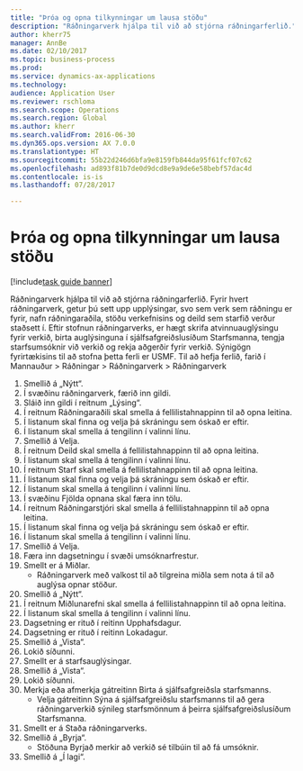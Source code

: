 ```yaml
--- 
title: "Þróa og opna tilkynningar um lausa stöðu"
description: "Ráðningarverk hjálpa til við að stjórna ráðningarferlið."
author: kherr75
manager: AnnBe
ms.date: 02/10/2017
ms.topic: business-process
ms.prod: 
ms.service: dynamics-ax-applications
ms.technology: 
audience: Application User
ms.reviewer: rschloma
ms.search.scope: Operations
ms.search.region: Global
ms.author: kherr
ms.search.validFrom: 2016-06-30
ms.dyn365.ops.version: AX 7.0.0
ms.translationtype: HT
ms.sourcegitcommit: 55b22d246d6bfa9e8159fb844da95f61fcf07c62
ms.openlocfilehash: ad893f81b7de0d9dcd8e9a9de6e58bebf57dac4d
ms.contentlocale: is-is
ms.lasthandoff: 07/28/2017

---
```

# <a name="develop-and-open-a-job-requisition"></a>Þróa og opna tilkynningar um lausa stöðu

[!include[task guide banner](../../includes/task-guide-banner.md)]

Ráðningarverk hjálpa til við að stjórna ráðningarferlið. Fyrir hvert ráðningarverk, getur þú sett upp upplýsingar, svo sem verk sem ráðningu er fyrir, nafn ráðningaraðila, stöðu verkefnisins og deild sem starfið verður staðsett í. Eftir stofnun ráðningarverks, er hægt skrifa atvinnuauglýsingu fyrir verkið, birta auglýsinguna í sjálfsafgreiðslusíðum Starfsmanna, tengja starfsumsóknir við verkið og rekja aðgerðir fyrir verkið. Sýnigögn fyrirtækisins til að stofna þetta ferli er USMF. Til að hefja ferlið, farið í Mannauður > Ráðningar > Ráðningarverk > Ráðningarverk

1. Smellið á „Nýtt“.
2. Í svæðinu ráðningarverk, færið inn gildi.
3. Sláið inn gildi í reitnum „Lýsing“.
4. Í reitnum Ráðningaraðili skal smella á fellilistahnappinn til að opna leitina.
5. Í listanum skal finna og velja þá skráningu sem óskað er eftir.
6. Í listanum skal smella á tengilinn í valinni línu.
7. Smellið á Velja.
8. Í reitnum Deild skal smella á fellilistahnappinn til að opna leitina.
9. Í listanum skal smella á tengilinn í valinni línu.
10. Í reitnum Starf skal smella á fellilistahnappinn til að opna leitina.
11. Í listanum skal finna og velja þá skráningu sem óskað er eftir.
12. Í listanum skal smella á tengilinn í valinni línu.
13. Í svæðinu Fjölda opnana skal færa inn tölu.
14. Í reitnum Ráðningarstjóri skal smella á fellilistahnappinn til að opna leitina.
15. Í listanum skal finna og velja þá skráningu sem óskað er eftir.
16. Í listanum skal smella á tengilinn í valinni línu.
17. Smellið á Velja.
18. Færa inn dagsetningu í svæði umsóknarfrestur.
19. Smellt er á Miðlar.
    * Ráðningarverk með valkost til að tilgreina miðla sem nota á til að auglýsa opnar stöður.  
20. Smellið á „Nýtt“.
21. Í reitnum Miðlunarefni skal smella á fellilistahnappinn til að opna leitina.
22. Í listanum skal smella á tengilinn í valinni línu.
23. Dagsetning er rituð í reitinn Upphafsdagur.
24. Dagsetning er rituð í reitinn Lokadagur.
25. Smellið á „Vista“.
26. Lokið síðunni.
27. Smellt er á starfsauglýsingar.
28. Smellið á „Vista“.
29. Lokið síðunni.
30. Merkja eða afmerkja gátreitinn Birta  á sjálfsafgreiðsla starfsmanns.
    * Velja gátreitinn Sýna á sjálfsafgreiðslu starfsmanns til að gera ráðningarverkið sýnileg starfsmönnum á þeirra sjálfsafgreiðslusíðum Starfsmanna.  
31. Smellt er á Staða ráðningarverks.
32. Smellið á „Byrja“.
    * Stöðuna Byrjað merkir að verkið sé tilbúin til að fá umsóknir.  
33. Smellið á „Í lagi“.


